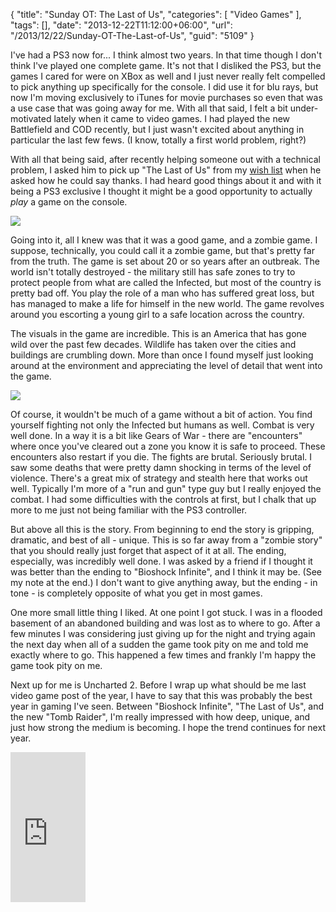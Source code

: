 {
	"title": "Sunday OT: The Last of Us",
	"categories": [
		"Video Games"
	],
	"tags": [],
	"date": "2013-12-22T11:12:00+06:00",
	"url": "/2013/12/22/Sunday-OT-The-Last-of-Us",
	"guid": "5109"
}

<p>
I've had a PS3 now for... I think almost two years. In that time though I don't think I've played one complete game. It's not that I disliked the PS3, but the games I cared for were on XBox as well and I just never really felt compelled to pick anything up specifically for the console. I did use it for blu rays, but now I'm moving exclusively to iTunes for movie purchases so even that was a use case that was going away for me. With all that said, I felt a bit under-motivated lately when it came to video games. I had played the new Battlefield and COD recently, but I just wasn't excited about anything in particular the last few fews. (I know, totally a first world problem, right?)
</p>
<!--more-->
<p>
With all that being said, after recently helping someone out with a technical problem, I asked him to pick up "The Last of Us" from my <a href="http://www.amazon.com/o/registry/2TCL1D08EZEYE">wish list</a> when he asked how he could say thanks. I had heard good things about it and with it being a PS3 exclusive I thought it might be a good opportunity to actually <i>play</i> a game on the console.
</p>

<p>
<img src="http://static.raymondcamden.com/images/vs1.jpg" />
</p>

<p>
Going into it, all I knew was that it was a good game, and a zombie game. I suppose, technically, you could call it a zombie game, but that's pretty far from the truth. The game is set about 20 or so years after an outbreak. The world isn't totally destroyed - the military still has safe zones to try to protect people from what are called the Infected, but most of the country is pretty bad off. You play the role of a man who has suffered great loss, but has managed to make a life for himself in the new world. The game revolves around you escorting a young girl to a safe location across the country.
</p>

<p>
The visuals in the game are incredible. This is an America that has gone wild over the past few decades. Wildlife has taken over the cities and buildings are crumbling down. More than once I found myself just looking around at the environment and appreciating the level of detail that went into the game.
</p>

<p>
<img src="http://static.raymondcamden.com/images/vs2.jpg" />
</p>

<p>
Of course, it wouldn't be much of a game without a bit of action. You find yourself fighting not only the Infected but humans as well. Combat is very well done. In a way it is a bit like Gears of War - there are "encounters" where once you've cleared out a zone you know it is safe to proceed. These encounters also restart if you die. The fights are brutal. Seriously brutal. I saw some deaths that were pretty damn shocking in terms of the level of violence. There's a great mix of strategy and stealth here that works out well. Typically I'm more of a "run and gun" type guy but I really enjoyed the combat. I had some difficulties with the controls at first, but I chalk that up more to me just not being familiar with the PS3 controller.
</p>

<p>
But above all this is the story. From beginning to end the story is gripping, dramatic, and best of all - unique. This is so far away from a "zombie story" that you should really just forget that aspect of it at all. The ending, especially, was incredibly well done. I was asked by a friend if I thought it was better than the ending to "Bioshock Infinite", and I think it may be. (See my note at the end.) I don't want to give anything away, but the ending - in tone - is completely opposite of what you get in most games.
</p>

<p>
One more small little thing I liked. At one point I got stuck. I was in a flooded basement of an abandoned building and was lost as to where to go. After a few minutes I was considering just giving up for the night and trying again the next day when all of a sudden the game took pity on me and told me exactly where to go. This happened a few times and frankly I'm happy the game took pity on me.
</p>

<p>
Next up for me is Uncharted 2. Before I wrap up what should be me last video game post of the year, I have to say that this was probably the best year in gaming I've seen. Between "Bioshock Infinite", "The Last of Us", and the new "Tomb Raider", I'm really impressed with how deep, unique, and just how strong the medium is becoming. I hope the trend continues for next year.
</p>

<iframe src="http://rcm-na.amazon-adsystem.com/e/cm?t=raymondcamden-20&o=1&p=8&l=as1&asins=B007CM0K86&nou=1&ref=qf_sp_asin_til&fc1=000000&IS2=1&lt1=_top&m=amazon&lc1=0000FF&bc1=000000&bg1=FFFFFF&f=ifr" style="width:120px;height:240px;" scrolling="no" marginwidth="0" marginheight="0" frameborder="0"></iframe>